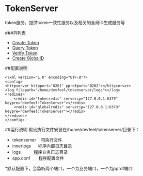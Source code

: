 # TokenServer
token服务，提供token一致性服务以及相关的全局ID生成服务等

##API列表
* <a href="https://github.com/devfeel/tokenserver/blob/master/README/tokenmessage.MD#1create-token">Create Token</a>
* <a href="https://github.com/devfeel/tokenserver/blob/master/README/tokenmessage.MD#2query-token">Query Token</a>
* <a href="https://github.com/devfeel/tokenserver/blob/master/README/tokenmessage.MD#3verify-token">Verify Token</a>
* <a href="https://github.com/devfeel/tokenserver/blob/master/README/globalmessage.MD#1create-globalid">Create GlobalID</a>

##配置说明 
```
<?xml version="1.0" encoding="UTF-8"?>
<config>
<httpserver httpport="8201" pprofport="8202"></httpserver>
<log filepath="/home/devfeel/tokenserver/logs"></log>
<redises>
    <redis id="tokenredis" serverip="127.0.0.1:6379" keypre="devfeel:TokenServer"></redis>
    <redis id="globalredis" serverip="127.0.0.1:6379" keypre="devfeel:TokenServer"></redis>
</redises>
</config>
```

##运行说明
假设执行文件安装在/home/devfeel/tokenserver/目录下：
<br>
* tokenserver    可执行文件
* innerlogs      程序内部日志目录
* logs           程序业务日志目录
* app.conf       程序配置文件

*默认配置下，会监听两个端口，一个为业务端口，一个为pprof端口
